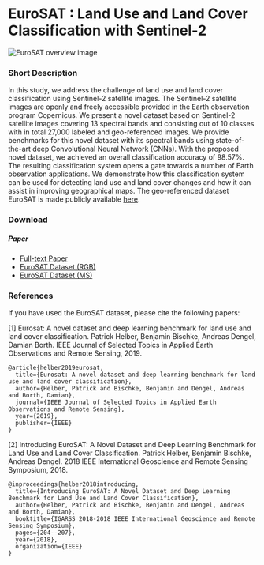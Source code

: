 # EuroSAT : Land Use and Land Cover Classification with Sentinel-2

![EuroSAT overview image](https://github.com/phelber/EuroSAT/blob/master/eurosat_overview_small.jpg?raw=true)

### Short Description

In this study, we address the challenge of land use and land cover classification using Sentinel-2 satellite images. The Sentinel-2 satellite images are openly and freely accessible provided in the Earth observation program Copernicus. We present a novel dataset based on Sentinel-2 satellite images covering 13 spectral bands and consisting out of 10 classes with in total 27,000 labeled and geo-referenced images. We provide benchmarks for this novel dataset with its spectral bands using state-of-the-art deep Convolutional Neural Network (CNNs). With the proposed novel dataset, we achieved an overall classification accuracy of 98.57\%. The resulting classification system opens a gate towards a number of Earth observation applications. We demonstrate how this classification system can be used for detecting land use and land cover changes and how it can assist in improving geographical maps. The geo-referenced dataset EuroSAT is made publicly available [here](http://madm.dfki.de/downloads).

### Download

##### Paper
* [Full-text Paper](https://www.researchgate.net/publication/319463676_EuroSAT_A_Novel_Dataset_and_Deep_Learning_Benchmark_for_Land_Use_and_Land_Cover_Classification)
* [EuroSAT Dataset (RGB)](http://madm.dfki.de/files/sentinel/EuroSAT.zip)
* [EuroSAT Dataset (MS)](http://madm.dfki.de/files/sentinel/EuroSATallBands.zip)

### References

If you have used the EuroSAT dataset, please cite the following papers: 

[1] Eurosat: A novel dataset and deep learning benchmark for land use and land cover classification. Patrick Helber, Benjamin Bischke, Andreas Dengel, Damian Borth. IEEE Journal of Selected Topics in Applied Earth Observations and Remote Sensing, 2019.

```
@article{helber2019eurosat,
  title={Eurosat: A novel dataset and deep learning benchmark for land use and land cover classification},
  author={Helber, Patrick and Bischke, Benjamin and Dengel, Andreas and Borth, Damian},
  journal={IEEE Journal of Selected Topics in Applied Earth Observations and Remote Sensing},
  year={2019},
  publisher={IEEE}
}
```

[2] Introducing EuroSAT: A Novel Dataset and Deep Learning Benchmark for Land Use and Land Cover Classification. Patrick Helber, Benjamin Bischke, Andreas Dengel. 2018 IEEE International Geoscience and Remote Sensing Symposium, 2018.

```
@inproceedings{helber2018introducing,
  title={Introducing EuroSAT: A Novel Dataset and Deep Learning Benchmark for Land Use and Land Cover Classification},
  author={Helber, Patrick and Bischke, Benjamin and Dengel, Andreas and Borth, Damian},
  booktitle={IGARSS 2018-2018 IEEE International Geoscience and Remote Sensing Symposium},
  pages={204--207},
  year={2018},
  organization={IEEE}
}
```
